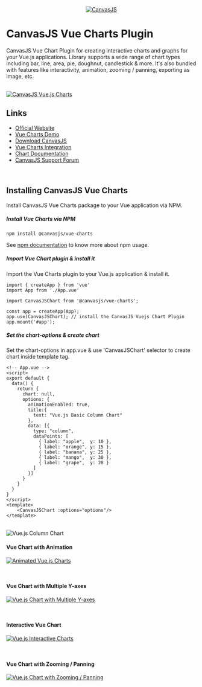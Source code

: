<div align="center">
	<a href="https://www.npmjs.com/~canvasjs">
		<img src="https://canvasjs.com/wp-content/uploads/images/logo/canvasjs-logo-240x100.png" alt="CanvasJS"/>
	</a>
</div>

# CanvasJS Vue Charts Plugin
CanvasJS Vue Chart Plugin for creating interactive charts and graphs for your Vue.js applications. Library supports a wide range of chart types including bar, line, area, pie, doughnut, candlestick & more. It's also bundled with features like interactivity, animation, zooming / panning, exporting as image, etc.

<br/>

<a href="https://canvasjs.com/vuejs-charts/">
	<img src="https://canvasjs.com/wp-content/uploads/images/npm/vuejs/vuejs-charts.png" alt="CanvasJS Vue.js Charts">
</a>

<br/>

## Links
- [Official Website](https://canvasjs.com/)
- [Vue Charts Demo](https://canvasjs.com/vuejs-charts/)
- [Download CanvasJS](https://canvasjs.com/download-html5-charting-graphing-library/)
- [Vue Charts Integration](https://canvasjs.com/docs/charts/integration/vuejs/)
- [Chart Documentation](https://canvasjs.com/docs/charts/basics-of-creating-html5-chart/)
- [CanvasJS Support Forum](https://canvasjs.com/forums/)

<br/>

## Installing CanvasJS Vue Charts
Install CanvasJS Vue Charts package to your Vue application via NPM.
##### Install Vue Charts via NPM
```
npm install @canvasjs/vue-charts
```
See [npm documentation](https://docs.npmjs.com/) to know more about npm usage.

##### Import Vue Chart plugin & install it
Import the Vue Charts plugin to your Vue.js application & install it.
```
import { createApp } from 'vue'
import App from './App.vue'

import CanvasJSChart from '@canvasjs/vue-charts';

const app = createApp(App);
app.use(CanvasJSChart); // install the CanvasJS Vuejs Chart Plugin
app.mount('#app');
```

##### Set the chart-options & create chart
Set the chart-options in app.vue & use 'CanvasJSChart' selector to create chart inside template tag.
```
<!-- App.vue -->
<script>
export default {
  data() {
    return {
      chart: null,
      options: {
        animationEnabled: true,
        title:{
          text: "Vue.js Basic Column Chart"
        },
        data: [{
          type: "column",
          dataPoints: [
            { label: "apple",  y: 10 },
            { label: "orange", y: 15 },
            { label: "banana", y: 25 },
            { label: "mango",  y: 30 },
            { label: "grape",  y: 28 }
          ]
        }]
      }
    }
  }
}
</script>
<template>
    <CanvasJSChart :options="options"/>
</template>
```

<br/>

<img src="https://canvasjs.com/wp-content/uploads/images/npm/vuejs/vuejs-column-chart.png" alt="Vue.js Column Chart">

<br/>

#### Vue Chart with Animation
<a href="https://canvasjs.com/vuejs-charts/animated-chart/"><img src="https://canvasjs.com/wp-content/uploads/images/npm/vuejs/animated-vue-charts.gif" alt="Animated Vue.js Charts"></a>

<br/>

#### Vue Chart with Multiple Y-axes
<a href="https://canvasjs.com/vuejs-charts/chart-multiple-axes/"><img src="https://canvasjs.com/wp-content/uploads/images/npm/vuejs/vue-charts-multiple-axis.gif" alt="Vue.js Chart with Multiple Y-axes"></a>

<br/>

#### Interactive Vue Chart
<a href="https://canvasjs.com/vuejs-charts/multiseries-chart/"><img src="https://canvasjs.com/wp-content/uploads/images/npm/vuejs/interactive-vue-charts.gif" alt="Vue.js Interactive Charts"></a>

<br/>

#### Vue Chart with Zooming / Panning
<a href="https://canvasjs.com/vuejs-charts/chart-with-zoom-pan/"><img src="https://canvasjs.com/wp-content/uploads/images/npm/vuejs/vue-charts-zoom-pan.gif" alt="Vue.js Chart with Zooming / Panning"></a>